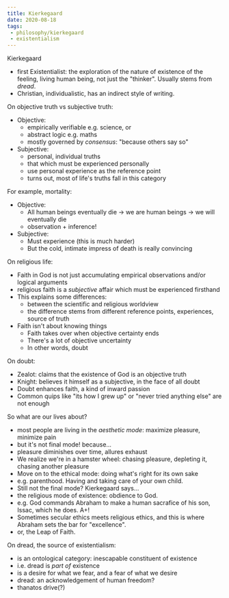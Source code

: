 ```yaml
---
title: Kierkegaard
date: 2020-08-18
tags:
 - philosophy/kierkegaard
 - existentialism
---
```


Kierkegaard
 - first Existentialist: the exploration of the nature of existence of the feeling, living
 human being, not just the "thinker". Usually stems from *dread*.
 - Christian, individualistic, has an indirect style of writing.

On objective truth vs subjective truth: 
 - Objective:
   - empirically verifiable e.g. science, or
   - abstract logic e.g. maths
   - mostly governed by *consensus*: "because others say so"
 - Subjective:
   - personal, individual truths
   - that which must be experienced personally
   - use personal experience as the reference point
   - turns out, most of life's truths fall in this category

For example, mortality:
 - Objective:
   - All human beings eventually die -> we are human beings -> we will eventually die
   - observation + inference!
 - Subjective:
   - Must experience (this is much harder)
   - But the cold, intimate impress of death is really convincing
   
On religious life:
 - Faith in God is not just accumulating empirical observations and/or logical arguments
 - religious faith is a *subjective* affair which must be experienced firsthand
 - This explains some differences:
   - between the scientific and religious worldview
   - the difference stems from different reference points, experiences, source of truth
 - Faith isn't about knowing things
   - Faith takes over when objective certainty ends
   - There's a lot of objective uncertainty
   - In other words, doubt
   
On doubt:
   - Zealot: claims that the existence of God is an objective truth
   - Knight: believes it himself as a subjective, in the face of all doubt
   - Doubt enhances faith, a kind of inward passion
   - Common quips like "its how I grew up" or "never tried anything else" are not enough

So what are our lives about?
 - most people are living in the *aesthetic mode*: maximize pleasure, minimize pain
 - but it's not final mode! because...
 - pleasure diminishes over time, allures exhaust
 - We realize we're in a hamster wheel: chasing pleasure, depleting it, chasing another pleasure
 - Move on to the ethical mode: doing what's right for its own sake
 - e.g. parenthood. Having and taking care of your own child.
 - Still not the final mode? Kierkegaard says...
 - the religious mode of existence: obdience to God.
 - e.g. God commands Abraham to make a human sacrafice of his son, Issac, which he does. A+!
 - Sometimes secular ethics meets religious ethics, and this is where Abraham sets the bar for "excellence".
 - or, the Leap of Faith.
 
On dread, the source of existentialism:
 - is an ontological category: inescapable constituent of existence
 - i.e. dread is *part of* existence
 - is a desire for what we fear, and a fear of what we desire
 - dread: an acknowledgement of human freedom?
 - thanatos drive(?)

